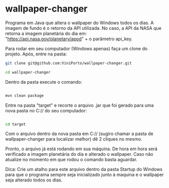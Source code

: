 # wallpaper-changer
Programa em Java que altera o wallpaper do Windows todos os dias. A imagem de fundo é o retorno da API utilizada. No caso, a API da NASA que retorna a imagem planetária do dia em: "https://api.nasa.gov/planetary/apod" + o parâmetro api_key. 

Para rodar em seu computador (Windows apenas) faça um clone do projeto. Após, entre na pasta:

``` bash
git clone git@github.com:ViniPorto/wallpaper-changer.git

cd wallpaper-changer

```

Dentro da pasta execute o comando:

``` bash

mvn clean package

```
Entre na pasta "target" e recorte o arquivo .jar que foi gerado para uma nova pasta no C:// do seu computador:

``` bash

cd target

```

Com o arquivo dentro da nova pasta em C:// (sugiro chamar a pasta de wallpaper-changer para localizar melhor) dê 2 cliques no mesmo.

Pronto, o arquivo já está rodando em sua máquina. De hora em hora será verificado a imagem planetária do dia e alterado o wallpaper. Caso não atualize no momento em que rodou o comando basta aguardar.

Dica: Crie um atalho para este arquivo dentro da pasta Startup do Windows para que o programa sempre seja inicializado junto à maquina e o wallpaper seja alterado todos os dias.
